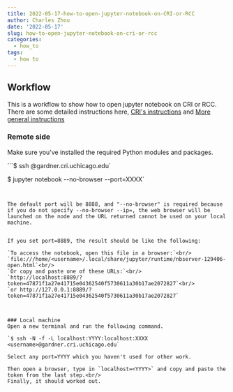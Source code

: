 ```yaml
---
title: 2022-05-17-how-to-open-jupyter-notebook-on-CRI-or-RCC
author: Charles Zhou
date: '2022-05-17'
slug: how-to-open-jupyter-notebook-on-cri-or-rcc
categories:
  - how_to
tags:
  - how to
---
```


## Workflow

This is a workflow to show how to open jupyter notebook on CRI or RCC. There are some detailed instructions here, [CRI's instructions](https://rcc.uchicago.edu/docs/software/environments/python/index.html) and [More general instructions](https://ljvmiranda921.github.io/notebook/2018/01/31/running-a-jupyter-notebook/)

### Remote side
Make sure you've installed the required Python modules and packages.

```$ ssh <username>@gardner.cri.uchicago.edu`


$ jupyter notebook --no-browser --port=XXXX`
```


The default port will be 8888, and "--no-browser" is required because if you do not specify --no-browser --ip=, the web browser will be launched on the node and the URL returned cannot be used on your local machine.


If you set port=8889, the result should be like the following:

`To access the notebook, open this file in a browser:`<br/>
`file:///home/<username>/.local/share/jupyter/runtime/nbserver-129406-open.html`<br/>
`Or copy and paste one of these URLs:`<br/>
`http://localhost:8889/?token=47871f1a27e41715e04362540f5730611a30b17ae2072827`<br/>
`or http://127.0.0.1:8889/?token=47871f1a27e41715e04362540f5730611a30b17ae2072827`



### Local machine
Open a new terminal and run the following command.

`$ ssh -N -f -L localhost:YYYY:localhost:XXXX <username>@gardner.cri.uchicago.edu`

Select any port=YYYY which you haven't used for other work.

Then open a browser, type in `localhost=<YYYY>` and copy and paste the token from the last step.<br/>
Finally, it should worked out.
